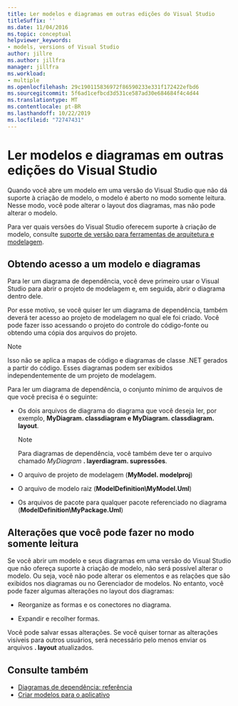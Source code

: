 ```yaml
---
title: Ler modelos e diagramas em outras edições do Visual Studio
titleSuffix: ''
ms.date: 11/04/2016
ms.topic: conceptual
helpviewer_keywords:
- models, versions of Visual Studio
author: jillre
ms.author: jillfra
manager: jillfra
ms.workload:
- multiple
ms.openlocfilehash: 29c190115836972f86590233e331f172422efbd6
ms.sourcegitcommit: 5f6ad1cefbcd3d531ce587ad30e684684f4c4d44
ms.translationtype: MT
ms.contentlocale: pt-BR
ms.lasthandoff: 10/22/2019
ms.locfileid: "72747431"
---
```

# <a name="read-models-and-diagrams-in-other-visual-studio-editions"></a>Ler modelos e diagramas em outras edições do Visual Studio

Quando você abre um modelo em uma versão do Visual Studio que não dá suporte à criação de modelo, o modelo é aberto no modo somente leitura. Nesse modo, você pode alterar o layout dos diagramas, mas não pode alterar o modelo.

Para ver quais versões do Visual Studio oferecem suporte à criação de modelo, consulte [suporte de versão para ferramentas de arquitetura e modelagem](../modeling/what-s-new-for-design-in-visual-studio.md#VersionSupport).

## <a name="obtaining-access-to-a-model-and-diagrams"></a>Obtendo acesso a um modelo e diagramas

Para ler um diagrama de dependência, você deve primeiro usar o Visual Studio para abrir o projeto de modelagem e, em seguida, abrir o diagrama dentro dele.

Por esse motivo, se você quiser ler um diagrama de dependência, também deverá ter acesso ao projeto de modelagem no qual ele foi criado. Você pode fazer isso acessando o projeto do controle do código-fonte ou obtendo uma cópia dos arquivos do projeto.

> [!NOTE]
> Isso não se aplica a mapas de código e diagramas de classe .NET gerados a partir do código. Esses diagramas podem ser exibidos independentemente de um projeto de modelagem.

Para ler um diagrama de dependência, o conjunto mínimo de arquivos de que você precisa é o seguinte:

- Os dois arquivos de diagrama do diagrama que você deseja ler, por exemplo, **MyDiagram. classdiagram e MyDiagram. classdiagram. layout**.

    > [!NOTE]
    > Para diagramas de dependência, você também deve ter o arquivo chamado _MyDiagram_ **. layerdiagram. supressões**.

- O arquivo de projeto de modelagem (**MyModel. modelproj**)

- O arquivo de modelo raiz (**ModelDefinition\MyModel.Uml**)

- Os arquivos de pacote para qualquer pacote referenciado no diagrama (**ModelDefinition\MyPackage.Uml**)

## <a name="changes-that-you-can-make-in-read-only-mode"></a>Alterações que você pode fazer no modo somente leitura

Se você abrir um modelo e seus diagramas em uma versão do Visual Studio que não ofereça suporte à criação de modelo, não será possível alterar o modelo. Ou seja, você não pode alterar os elementos e as relações que são exibidos nos diagramas ou no Gerenciador de modelos. No entanto, você pode fazer algumas alterações no layout dos diagramas:

- Reorganize as formas e os conectores no diagrama.

- Expandir e recolher formas.

Você pode salvar essas alterações. Se você quiser tornar as alterações visíveis para outros usuários, será necessário pelo menos enviar os arquivos **. layout** atualizados.

## <a name="see-also"></a>Consulte também

- [Diagramas de dependência: referência](../modeling/layer-diagrams-reference.md)
- [Criar modelos para o aplicativo](../modeling/create-models-for-your-app.md)